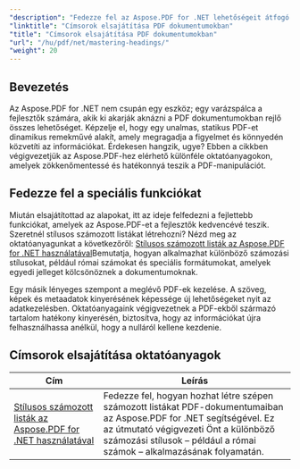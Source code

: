```yaml
---
"description": "Fedezze fel az Aspose.PDF for .NET lehetőségeit átfogó oktatóanyagainkkal, amelyek az alapvető használattól a haladó funkciókig terjednek. Fejlessze PDF-kezelési készségeit."
"linktitle": "Címsorok elsajátítása PDF dokumentumokban"
"title": "Címsorok elsajátítása PDF dokumentumokban"
"url": "/hu/pdf/net/mastering-headings/"
"weight": 20
---
```


## Bevezetés

Az Aspose.PDF for .NET nem csupán egy eszköz; egy varázspálca a fejlesztők számára, akik ki akarják aknázni a PDF dokumentumokban rejlő összes lehetőséget. Képzelje el, hogy egy unalmas, statikus PDF-et dinamikus remekművé alakít, amely megragadja a figyelmet és könnyedén közvetíti az információkat. Érdekesen hangzik, ugye? Ebben a cikkben végigvezetjük az Aspose.PDF-hez elérhető különféle oktatóanyagokon, amelyek zökkenőmentessé és hatékonnyá teszik a PDF-manipulációt.


## Fedezze fel a speciális funkciókat

Miután elsajátítottad az alapokat, itt az ideje felfedezni a fejlettebb funkciókat, amelyek az Aspose.PDF-et a fejlesztők kedvencévé teszik. Szeretnél stílusos számozott listákat létrehozni? Nézd meg az oktatóanyagunkat a következőről: [Stílusos számozott listák az Aspose.PDF for .NET használatával](./stylish-numbered-lists/)Bemutatja, hogyan alkalmazhat különböző számozási stílusokat, például római számokat és speciális formátumokat, amelyek egyedi jelleget kölcsönöznek a dokumentumoknak.

Egy másik lényeges szempont a meglévő PDF-ek kezelése. A szöveg, képek és metaadatok kinyerésének képessége új lehetőségeket nyit az adatkezelésben. Oktatóanyagaink végigvezetnek a PDF-ekből származó tartalom hatékony kinyerésén, biztosítva, hogy az információkat újra felhasználhassa anélkül, hogy a nulláról kellene kezdenie.

## Címsorok elsajátítása oktatóanyagok
| Cím | Leírás |
| --- | --- | 
| [Stílusos számozott listák az Aspose.PDF for .NET használatával](./stylish-numbered-lists/) | Fedezze fel, hogyan hozhat létre szépen számozott listákat PDF-dokumentumaiban az Aspose.PDF for .NET segítségével. Ez az útmutató végigvezeti Önt a különböző számozási stílusok – például a római számok – alkalmazásának folyamatán. |